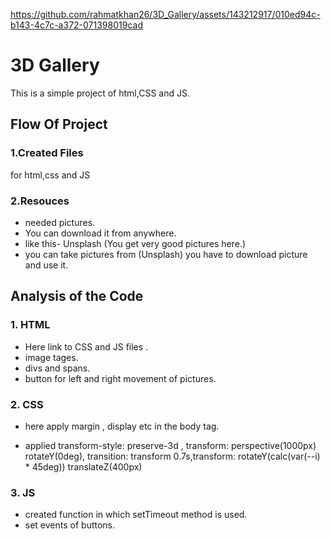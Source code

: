 https://github.com/rahmatkhan26/3D_Gallery/assets/143212917/010ed94c-b143-4c7c-a372-071398019cad

# 3D Gallery
This is a simple project of html,CSS and JS.

## Flow Of Project
### 1.Created Files
for html,css and JS
### 2.Resouces
- needed pictures.
- You can download it from anywhere.
- like this- Unsplash (You get very good pictures here.)
- you can take pictures from (Unsplash) you have to download picture and use it.

## Analysis of the Code
### 1. HTML
- Here link to CSS and JS files .
- image tages.
- divs and spans.
- button for left and right movement of pictures.

### 2. CSS
- here apply margin , display etc in the body tag.

- applied transform-style: preserve-3d , transform: perspective(1000px) rotateY(0deg), transition: transform 0.7s,transform: rotateY(calc(var(--i) * 45deg)) translateZ(400px)

### 3. JS
- created function in which setTimeout method is used.
- set events of buttons.
